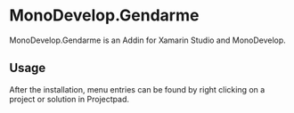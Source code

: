 # MonoDevelop.Gendarme
MonoDevelop.Gendarme is an Addin for Xamarin Studio and MonoDevelop.

Usage
-----

After the installation, menu entries can be found by right clicking on a project or solution in Projectpad.
